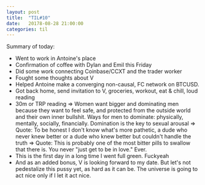 ```yaml
---
layout: post
title:  "TIL#10"
date:   20178-08-28 21:00:00
categories: til
---
```


Summary of today:
 - Went to work in Antoine's place
 - Confirmation of coffee with Dylan and Emil this Friday
 - Did some work connecting Coinbase/CCXT and the trader worker
 - Fought some thoughts about V
 - Helped Antoine make a converging non-causal, FC network on BTCUSD.
 - Got back home, send invitation to V, groceries, workout, eat & chill, loud reading
 - 30m or TRP reading
 => Women want bigger and dominating men because they want to feel safe, and protected from the
    outside world and their own inner bullshit. Ways for men to dominate: physically, mentally,
    socially, financially. Domination is the key to sexual arousal
 => Quote: To be honest I don't know what's more pathetic, a dude who never knew better or a dude who knew better but couldn't handle the truth
 => Quote: This is probably one of the most bitter pills to swallow that there is. You never "just get to be in love." Ever. 
 - This is the first day in a long time I went full green. Fuckyeah
 - And as an added bonus, V is looking forward to my date. But let's not pedestalize this pussy yet, as
   hard as it can be. The universe is going to act nice only if I let it act nice.